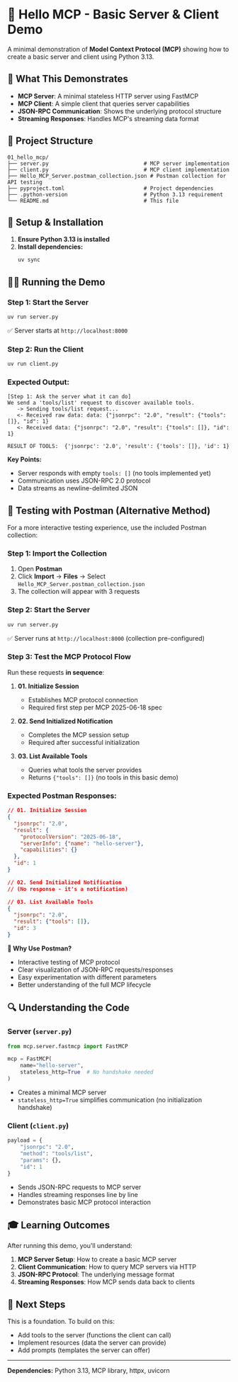 # 🚀 Hello MCP - Basic Server & Client Demo

A minimal demonstration of **Model Context Protocol (MCP)** showing how to create a basic server and client using Python 3.13.

## 🎯 What This Demonstrates

- **MCP Server**: A minimal stateless HTTP server using FastMCP
- **MCP Client**: A simple client that queries server capabilities  
- **JSON-RPC Communication**: Shows the underlying protocol structure
- **Streaming Responses**: Handles MCP's streaming data format

## 📂 Project Structure

```
01_hello_mcp/
├── server.py                              # MCP server implementation
├── client.py                              # MCP client implementation  
├── Hello_MCP_Server.postman_collection.json # Postman collection for API testing
├── pyproject.toml                         # Project dependencies
├── .python-version                        # Python 3.13 requirement
└── README.md                              # This file
```

## 🔧 Setup & Installation

1. **Ensure Python 3.13 is installed**
2. **Install dependencies:**
   ```bash
   uv sync
   ```

## 🏃‍♂️ Running the Demo

### Step 1: Start the Server
```bash
uv run server.py
```
✅ Server starts at `http://localhost:8000`

### Step 2: Run the Client
```bash
uv run client.py
```

### Expected Output:
```
[Step 1: Ask the server what it can do]
We send a 'tools/list' request to discover available tools.
   -> Sending tools/list request...
   <- Received raw data: data: {"jsonrpc": "2.0", "result": {"tools": []}, "id": 1}
   <- Received data: {"jsonrpc": "2.0", "result": {"tools": []}, "id": 1}

RESULT OF TOOLS:  {'jsonrpc': '2.0', 'result': {'tools': []}, 'id': 1}
```

**Key Points:**
- Server responds with empty `tools: []` (no tools implemented yet)
- Communication uses JSON-RPC 2.0 protocol
- Data streams as newline-delimited JSON



## 🧪 Testing with Postman (Alternative Method)

For a more interactive testing experience, use the included Postman collection:

### Step 1: Import the Collection
1. Open **Postman**
2. Click **Import** → **Files** → Select `Hello_MCP_Server.postman_collection.json`
3. The collection will appear with 3 requests

### Step 2: Start the Server
```bash
uv run server.py
```
✅ Server runs at `http://localhost:8000` (collection pre-configured)

### Step 3: Test the MCP Protocol Flow
Run these requests **in sequence**:

1. **01. Initialize Session**
   - Establishes MCP protocol connection
   - Required first step per MCP 2025-06-18 spec

2. **02. Send Initialized Notification** 
   - Completes the MCP session setup
   - Required after successful initialization

3. **03. List Available Tools**
   - Queries what tools the server provides
   - Returns `{"tools": []}` (no tools in this basic demo)

### Expected Postman Responses:
```json
// 01. Initialize Session
{
  "jsonrpc": "2.0",
  "result": {
    "protocolVersion": "2025-06-18",
    "serverInfo": {"name": "hello-server"},
    "capabilities": {}
  },
  "id": 1
}

// 02. Send Initialized Notification
// (No response - it's a notification)

// 03. List Available Tools  
{
  "jsonrpc": "2.0",
  "result": {"tools": []},
  "id": 3
}
```

**🎯 Why Use Postman?**
- Interactive testing of MCP protocol
- Clear visualization of JSON-RPC requests/responses
- Easy experimentation with different parameters
- Better understanding of the full MCP lifecycle


## 🔍 Understanding the Code

### Server (`server.py`)
```python
from mcp.server.fastmcp import FastMCP

mcp = FastMCP(
    name="hello-server",
    stateless_http=True  # No handshake needed
)
```
- Creates a minimal MCP server
- `stateless_http=True` simplifies communication (no initialization handshake)

### Client (`client.py`)
```python
payload = {
    "jsonrpc": "2.0",
    "method": "tools/list",
    "params": {},
    "id": 1
}
```
- Sends JSON-RPC requests to MCP server
- Handles streaming responses line by line
- Demonstrates basic MCP protocol interaction

## 🎓 Learning Outcomes

After running this demo, you'll understand:
1. **MCP Server Setup**: How to create a basic MCP server
2. **Client Communication**: How to query MCP servers via HTTP
3. **JSON-RPC Protocol**: The underlying message format
4. **Streaming Responses**: How MCP sends data back to clients

## 🔗 Next Steps

This is a foundation. To build on this:
- Add tools to the server (functions the client can call)
- Implement resources (data the server can provide)
- Add prompts (templates the server can offer)

---

**Dependencies:** Python 3.13, MCP library, httpx, uvicorn